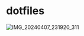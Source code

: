 # dotfiles
![IMG_20240407_231920_311](https://github.com/kitotavrik/dotfiles/assets/156222018/5b540ae1-daa1-48b2-9c22-383f7f1e99a7)
